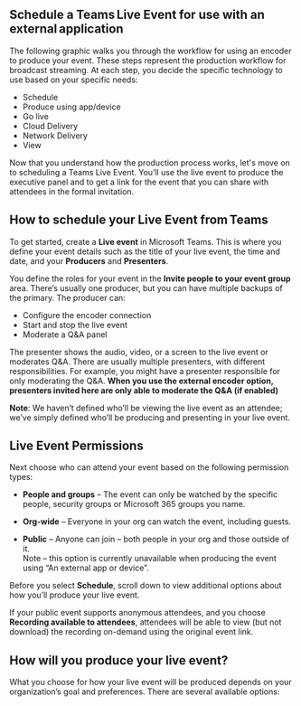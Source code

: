 ## Schedule a Teams Live Event for use with an external application 

The following graphic walks you through the workflow for using an encoder to produce your event. 
These steps represent the production workflow for broadcast streaming. At each step, you decide the specific technology to use based on your specific needs:
- Schedule 
- Produce using app/device
- Go live
- Cloud Delivery
- Network Delivery 
- View 

Now that you understand how the production process works, let's move on to scheduling a Teams Live Event. You’ll use the live event to produce the executive panel and to get a link for the event that you can share with attendees in the formal invitation. 
## How to schedule your Live Event from Teams 
To get started, create a **Live event** in Microsoft Teams. This is where you define your event details such as the title of your live event, the time and date, and your **Producers** and **Presenters**. 

 

You define the roles for your event in the **Invite people to your event group** area. There’s usually one producer, but you can have multiple backups of the primary. The producer can:
- Configure the encoder connection  
- Start and stop the live event
- Moderate a Q&A panel

The presenter shows the audio, video, or a screen to the live event or moderates Q&A. There are usually multiple presenters, with different responsibilities. For example, you might have a presenter responsible for only moderating the Q&A. **When you use the external encoder option, presenters invited here are only able to moderate the Q&A (if enabled)**

**Note**: We haven’t defined who’ll be viewing the live event as an attendee; we’ve simply defined who’ll be producing and presenting in your live event.
## Live Event Permissions
Next choose who can attend your event based on the following permission types:  

- **People and groups** – The event can only be watched by the specific people, security groups or Microsoft 365 groups you name. 

- **Org-wide** – Everyone in your org can watch the event, including guests. 

- **Public** – Anyone can join – both people in your org and those outside of it.  
Note – this option is currently unavailable when producing the event using “An external app or device”. 

Before you select **Schedule**, scroll down to view additional options about how you’ll produce your live event.

If your public event supports anonymous attendees, and you choose **Recording available to attendees**, attendees will be able to view (but not download) the recording on-demand using the original event link.
## How will you produce your live event?
What you choose for how your live event will be produced depends on your organization’s goal and preferences. There are several available options: 


  